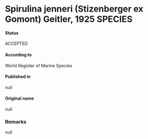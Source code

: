 # Spirulina jenneri (Stizenberger ex Gomont) Geitler, 1925 SPECIES

#### Status
ACCEPTED

#### According to
World Register of Marine Species

#### Published in
null

#### Original name
null

### Remarks
null